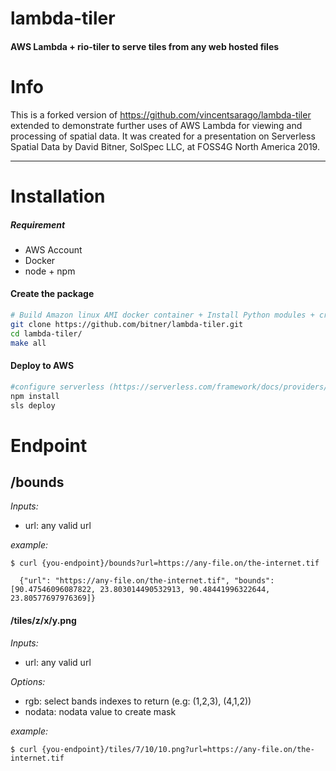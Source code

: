 # lambda-tiler

#### AWS Lambda + rio-tiler to serve tiles from any web hosted files

# Info

This is a forked version of https://github.com/vincentsarago/lambda-tiler extended to demonstrate further uses of AWS Lambda for viewing and processing of spatial data. It was created for a presentation on Serverless Spatial Data by David Bitner, SolSpec LLC, at FOSS4G North America 2019.


---

# Installation

##### Requirement
  - AWS Account
  - Docker
  - node + npm


#### Create the package

```bash
# Build Amazon linux AMI docker container + Install Python modules + create package
git clone https://github.com/bitner/lambda-tiler.git
cd lambda-tiler/
make all
```

#### Deploy to AWS

```bash
#configure serverless (https://serverless.com/framework/docs/providers/aws/guide/credentials/)
npm install
sls deploy
```

# Endpoint

## /bounds

*Inputs:*
- url: any valid url

*example:*
```
$ curl {you-endpoint}/bounds?url=https://any-file.on/the-internet.tif

  {"url": "https://any-file.on/the-internet.tif", "bounds": [90.47546096087822, 23.803014490532913, 90.48441996322644, 23.80577697976369]}
```

#### /tiles/z/x/y.png

*Inputs:*
- url: any valid url

*Options:*
- rgb: select bands indexes to return (e.g: (1,2,3), (4,1,2))
- nodata: nodata value to create mask

*example:*
```
$ curl {you-endpoint}/tiles/7/10/10.png?url=https://any-file.on/the-internet.tif

```
